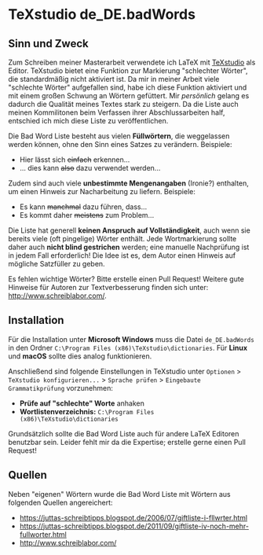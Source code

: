 # TeXstudio de_DE.badWords

## Sinn und Zweck

Zum Schreiben meiner Masterarbeit verwendete ich LaTeX mit [TeXstudio](https://www.texstudio.org/) als Editor. TeXstudio bietet eine Funktion zur Markierung "schlechter Wörter", die standardmäßig nicht aktiviert ist. Da mir in meiner Arbeit viele "schlechte Wörter" aufgefallen sind, habe ich diese Funktion aktiviert und mit einem großen Schwung an Wörtern gefüttert. Mir *persönlich* gelang es dadurch die Qualität meines Textes stark zu steigern. Da die Liste auch meinen Kommilitonen beim Verfassen ihrer Abschlussarbeiten half, entschied ich mich diese Liste zu veröffentlichen.

Die Bad Word Liste besteht aus vielen **Füllwörtern**, die weggelassen werden können, ohne den Sinn eines Satzes zu verändern. Beispiele:

 - Hier lässt sich ~~einfach~~ erkennen...
 - ... dies kann ~~also~~ dazu verwendet werden...

Zudem sind auch viele **unbestimmte Mengenangaben** (Ironie?) enthalten, um einen Hinweis zur Nacharbeitung zu liefern. Beispiele:

 - Es kann ~~manchmal~~ dazu führen, dass...
 - Es kommt daher ~~meistens~~ zum Problem...

Die Liste hat generell **keinen Anspruch auf Vollständigkeit**, auch wenn sie bereits viele (oft pingelige) Wörter enthält. Jede Wortmarkierung sollte daher auch **nicht blind gestrichen** werden; eine manuelle Nachprüfung ist in jedem Fall erforderlich! Die Idee ist es, dem Autor einen Hinweis auf mögliche Satzfüller zu geben.

Es fehlen wichtige Wörter? Bitte erstelle einen Pull Request! Weitere gute Hinweise für Autoren zur Textverbesserung finden sich unter: <http://www.schreiblabor.com/>.

## Installation

Für die Installation unter **Microsoft Windows** muss die Datei `de_DE.badWords` in den Ordner `C:\Program Files (x86)\TeXstudio\dictionaries`. Für **Linux** und **macOS** sollte dies analog funktionieren.

Anschließend sind folgende Einstellungen in TeXstudio unter `Optionen` > `TeXstudio konfigurieren...` > `Sprache prüfen` > `Eingebaute Grammatikprüfung` vorzunehmen:

 - **Prüfe auf "schlechte" Worte** anhaken
 - **Wortlistenverzeichnis:** `C:\Program Files (x86)\TeXstudio\dictionaries`

Grundsätzlich sollte die Bad Word Liste auch für andere LaTeX Editoren benutzbar sein. Leider fehlt mir da die Expertise; erstelle gerne einen Pull Request!

## Quellen

Neben "eigenen" Wörtern wurde die Bad Word Liste mit Wörtern aus folgenden Quellen angereichert:

- https://juttas-schreibtipps.blogspot.de/2006/07/giftliste-i-fllwrter.html
- https://juttas-schreibtipps.blogspot.de/2011/09/giftliste-iv-noch-mehr-fullworter.html
- http://www.schreiblabor.com/
